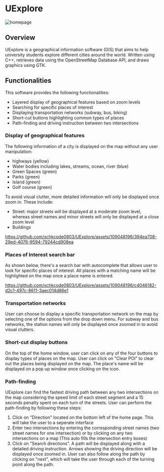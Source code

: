 # UExplore
![homepage](https://github.com/xchkcode0803/UExplore/assets/109048196/a638ffeb-bd11-4ee2-bf1b-33eb3e521e3f)

## Overview
UExplore is a geographical information software (GIS) that aims to help university students explore different cities around the world. Written using C++, retrieves data using the OpenStreetMap Database API, and draws graphics using GTK.

## Functionalities 
This software provides the following functionalities: 
- Layered display of geographical features based on zoom levels
- Searching for specific places of interest
- Displaying transportation networks (subway, bus, biking)
- Short-cut buttons highlighting common types of places 
- Path-finding and driving instruction between two intersections

### Display of geographical features 
The following information of a city is displayed on the map without any user manipulation: 
- highways (yellow)
- Water bodies including lakes, streams, ocean, river (blue)
- Green Spaces (green)
- Parks (green)
- Island (green)
- Golf course (green)

To avoid visual clutter, more detailed information will only be displayed once zoom in. These include: 
- Street: major streets will be displayed at a moderate zoom level, whereas street names and minor streets will only be displayed at a close zoom level 
- Buildings 


https://github.com/xchkcode0803/UExplore/assets/109048196/394ea708-29ed-4076-9594-79244cd908ea




### Places of Interest search bar 
As shown below, there's a search bar with autocomplete that allows user to look for specific places of interest. All places with a matching name will be highlighted on the map once a place name is entered. 


https://github.com/xchkcode0803/UExplore/assets/109048196/c4046182-d2c1-497c-8611-3aec014d86e1



### Transportation networks 
User can choose to display a specific transportation network on the map by selecting one of the options from the drop down menu. For subway and bus networks, the station names will only be displayed once zoomed in to avoid visual clutters. 

### Short-cut display buttons 
On the top of the home window, user can click on any of the four buttons to display types of places on the map. User can click on "Clear POI" to clear out the places being displayed on the map. The place's name will be displayed on a pop up window once clicking on the icon. 

### Path-finding
UExplore can find the fastest driving path between any two intersections on the map considering the speed limit of each street segment and a 15 seconds penalty spent on each turn of the streets. User can perform the path-finding by following these steps: 

1. Click on "Direction" located on the bottom left of the home page. This will take the user to a seperate interface 
2. Enter two intersections by entering the corresponding street names (two street names for one intersection) or by clicking on any two intersections on a map (This auto fills the intersection entry boxes)
3. Click on "Search directions". A path will be displayed along with a detailed driving instruction. Arrows showing the driving direction will be displayed once zoomed in. User can also follow along the path by clicking on "next", which will take the user through each of the turning point along the path. 
















